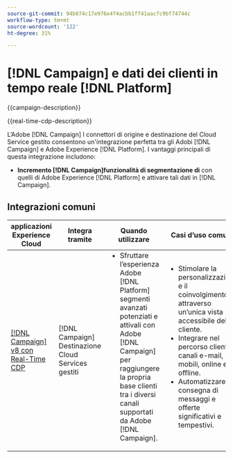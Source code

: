 ```yaml
---
source-git-commit: 94b074c17e976e4f4acbb1ff41aacfc9bf74744c
workflow-type: tm+mt
source-wordcount: '122'
ht-degree: 31%

---
```



# [!DNL Campaign] e dati dei clienti in tempo reale [!DNL Platform]

{{campaign-description}}

{{real-time-cdp-description}}

L’Adobe [!DNL Campaign] I connettori di origine e destinazione del Cloud Service gestito consentono un&#39;integrazione perfetta tra gli Adobi [!DNL Campaign] e Adobe Experience [!DNL Platform]. I vantaggi principali di questa integrazione includono:

+ **Incremento [!DNL Campaign]funzionalità di segmentazione di** con quelli di Adobe Experience [!DNL Platform] e attivare tali dati in [!DNL Campaign].

## Integrazioni comuni

<table>
    <thead>
        <tr>
            <th>applicazioni Experience Cloud</th>
            <th>Integra tramite</th>
            <th>Quando utilizzare</th>
            <th>Casi d’uso comuni</th>
        </tr>
    </thead>
    <tbody>
        <tr>
            <td><a href="../../integrations/tutorials/campaign-rtcdp/campaign-v8-real-time-cdp.md" target="_blank" rel="noreferrer">[!DNL Campaign] v8 con Real-Time CDP</a></td>
            <td>[!DNL Campaign] Destinazione Cloud Services gestiti</td>
            <td>
                <ul style="margin-top: 0;">
                    <li>Sfruttare l’esperienza Adobe [!DNL Platform] segmenti avanzati potenziati e attivali con Adobe [!DNL Campaign] per raggiungere la propria base clienti tra i diversi canali supportati da Adobe [!DNL Campaign].</li>
                </ul>
            </td>
            <td>
              <ul style="margin-top: 0;">
                <li>Stimolare la personalizzazione e il coinvolgimento attraverso un’unica vista accessibile del cliente.</li>
                <li>Integrare nel percorso cliente canali e-mail, mobili, online e offline.</li>
                <li>Automatizzare la consegna di messaggi e offerte significativi e tempestivi.</li>
               <ul style="margin-top: 0;">
            </td>
        </tr>              
    </tbody>          
</table>
